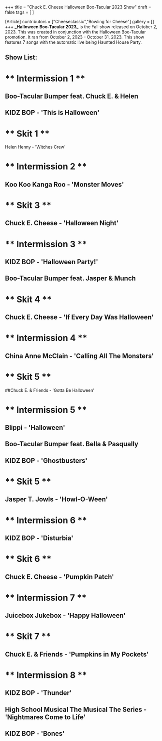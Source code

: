 +++
title = "Chuck E. Cheese Halloween Boo-Tacular 2023 Show"
draft = false
tags = [ ]

[Article]
contributors = ["Cheeseclassic","Bowling for Cheese"]
gallery = []
+++
**_Halloween Boo-Tacular 2023**_ is the Fall show released on October 2, 2023.
This was created in conjunction with the Halloween Boo-Tacular promotion. It ran from October 2, 2023 - October 31, 2023. This show features 7 songs with the automatic live being Haunted House Party.

## Show List: ##
# ** Intermission 1 **
## Boo-Tacular Bumper feat. Chuck E. & Helen
## KIDZ BOP - 'This is Halloween'
# ** Skit 1 **
Helen Henny - 'Witches Crew'
# ** Intermission 2 **
## Koo Koo Kanga Roo - 'Monster Moves' 
# ** Skit 3 **
## Chuck E. Cheese - 'Halloween Night'
# ** Intermission 3 **
## KIDZ BOP - 'Halloween Party!'
## Boo-Tacular Bumper feat. Jasper & Munch
# ** Skit 4 **
## Chuck E. Cheese - 'If Every Day Was Halloween' 
# ** Intermission 4 **
## China Anne McClain - 'Calling All The Monsters' 
# ** Skit 5 **
##Chuck E. & Friends - 'Gotta Be Halloween'
# ** Intermission 5 **
## Blippi  - 'Halloween'
## Boo-Tacular Bumper feat. Bella & Pasqually
## KIDZ BOP - 'Ghostbusters'
# ** Skit 5 **
## Jasper T. Jowls - 'Howl-O-Ween'
# ** Intermission 6 **
## KIDZ BOP - 'Disturbia'
# ** Skit 6 **
## Chuck E. Cheese - 'Pumpkin Patch'
# ** Intermission 7 **
## Juicebox Jukebox - 'Happy Halloween'
# ** Skit 7 **
## Chuck E. & Friends - 'Pumpkins in My Pockets'
# ** Intermission 8 **
## KIDZ BOP - 'Thunder'
## High School Musical The Musical The Series - 'Nightmares Come to Life'
## KIDZ BOP - 'Bones'